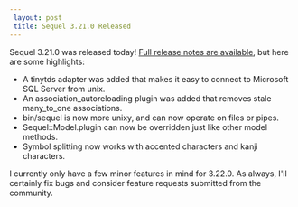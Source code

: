 ```yaml
---
 layout: post
 title: Sequel 3.21.0 Released
---
```


Sequel 3.21.0 was released today!  <a href="http://sequel.jeremyevans.net/rdoc/files/doc/release_notes/3_21_0_txt.html">Full release notes are available</a>, but here are some highlights:

* A tinytds adapter was added that makes it easy to connect to Microsoft SQL Server from unix.
* An association_autoreloading plugin was added that removes stale many_to_one associations.
* bin/sequel is now more unixy, and can now operate on files or pipes.
* Sequel::Model.plugin can now be overridden just like other model methods.
* Symbol splitting now works with accented characters and kanji characters.

I currently only have a few minor features in mind for 3.22.0.  As always, I'll certainly fix bugs and consider feature requests submitted from the community.
